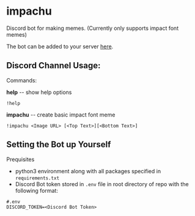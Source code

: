 # impachu
Discord bot for making memes. (Currently only supports impact font memes)

The bot can be added to your server [here](https://discord.com/api/oauth2/authorize?client_id=794697319659732992&permissions=0&scope=bot).

## Discord Channel Usage:

Commands:

  **help** -- show help options
  
   ```!help```
     
  **impachu** -- create basic impact font meme
  
   ```!impachu <Image URL> [<Top Text>][<Bottom Text>]```

## Setting the Bot up Yourself

Prequisites 
- python3 environment along with all packages specified in `requirements.txt`
- Discord Bot token stored in `.env` file in root directory of repo with the following format:
```
#.env
DISCORD_TOKEN=<Discord Bot Token>
```
